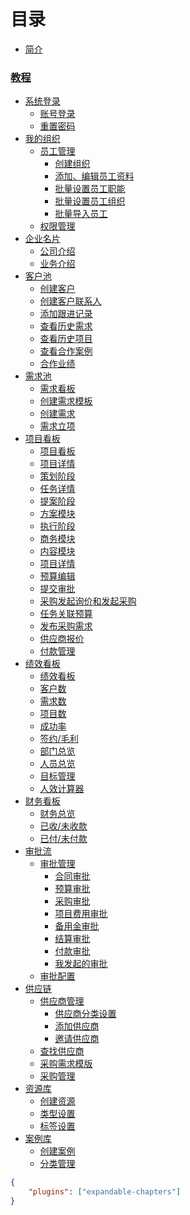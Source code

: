 # 目录

* [简介](README.md)

### [教程]()
   * [系统登录]()
     * [账号登录](/01系统登录.md#账号登录)
     * [重置密码](/01系统登录.md#重置密码)
   * [我的组织]()
     * [员工管理](/02我的组织.md#员工列表)
       * [创建组织](/02我的组织.md#创建组织)
       * [添加、编辑员工资料](/02我的组织.md#添加、编辑员工资料)
       * [批量设置员工职能](/02我的组织.md#批量设置员工职能)
       * [批量设置员工组织](/02我的组织.md#批量设置员工组织)
       * [批量导入员工](/02我的组织.md#批量导入员工)
     * [权限管理](/02我的组织.md#权限管理)
   * [企业名片]()
     * [公司介绍](/03企业名片.md#公司介绍)
     * [业务介绍](/03企业名片.md#业务介绍)
   * [客户池]()
     * [创建客户](/04客户池.md#创建客户)
     * [创建客户联系人](/04客户池.md#创建客户联系人)
     * [添加跟进记录](/04客户池.md#添加跟进记录)
     * [查看历史需求](04客户池.md#查看历史需求)
     * [查看历史项目](/04客户池.md#查看历史项目)
     * [查看合作案例](/04客户池.md#查看合作案例)
     * [合作业绩](/04客户池.md#合作业绩)
   * [需求池]()
     * [需求看板](/05需求池.md#需求看板)
     * [创建需求模板](/05需求池.md#创建需求模板)
     * [创建需求](/05需求池.md#创建需求)
     * [需求立项](/05需求池.md#需求立项)
   * [项目看板]()
     * [项目看板](/06项目看板.md#项目看板)
     * [项目详情](/06项目看板.md#项目详情)
     * [策划阶段](/06项目看板.md#策划阶段)
     * [任务详情](/06项目看板.md#任务详情)
     * [提案阶段](/06项目看板.md#提案阶段)
     * [方案模块](/06项目看板.md#方案模块)
     * [执行阶段](/06项目看板.md#执行阶段)
     * [商务模块](/06项目看板.md#商务模块)
     * [内容模块](/06项目看板.md#内容模块)
     * [项目详情](06项目看板.md#项目详情)
     * [预算编辑](/06项目看板.md#预算编辑)
     * [提交审批](/06项目看板.md#提交审批)
     * [采购发起询价和发起采购](/06项目看板.md#采购发起询价和发起采购)
     * [任务关联预算](/06项目看板.md#任务关联预算)
     * [发布采购需求](/06项目看板.md#发布采购需求)
     * [供应商报价](/06项目看板.md#供应商报价)
     * [付款管理](/06项目看板.md#付款管理)
   * [绩效看板]()
     * [绩效看板](/07绩效看板.md#绩效看板)
     * [客户数](/07绩效看板.md#客户数)
     * [需求数](/07绩效看板.md#需求数)
     * [项目数](/07绩效看板.md#项目数)
     * [成功率](/07绩效看板.md#成功率)
     * [签约/毛利](/07绩效看板.md#签约/毛利)
     * [部门总览](/07绩效看板.md#部门总览)
     * [人员总览](/07绩效看板.md#人员总览)
     * [目标管理](/07绩效看板.md#目标管理)
     * [人效计算器](/07绩效看板.md#人效计算器)
   * [财务看板]()
     * [财务总览](/08财务看板.md#财务总览)
     * [已收/未收款](/08财务看板.md#已收/未收款)
     * [已付/未付款](/08财务看板.md#已付/未付款)
   * [审批流]()
     * [审批管理](/09审批流.md#审批管理)
       * [合同审批](/09审批流.md#合同审批)
       * [预算审批](/09审批流.md#预算审批)
       * [采购审批](/09审批流.md#采购审批)
       * [项目费用审批](/09审批流.md#项目费用审批)
       * [备用金审批](/09审批流.md#备用金审批)
       * [结算审批](/09审批流.md#结算审批)
       * [付款审批](/09审批流.md#付款审批)
       * [我发起的审批](/09审批流.md#我发起的审批)
     * [审批配置](/09审批流.md#审批配置)
   * [供应链]()
     * [供应商管理](/10供应链.md#供应商管理)
       * [供应商分类设置](/10供应链.md#供应商分类设置)
       * [添加供应商](/10供应链.md#添加供应商)
       * [邀请供应商](/10供应链.md#邀请供应商)
     * [查找供应商](/10供应链.md#查找供应商)
     * [采购需求模版](/10供应链.md#采购需求模版)
     * [采购管理](/10供应链.md#采购管理)
   * [资源库]()
     * [创建资源](/11资源库.md#创建资源)
     * [类型设置](/11资源库.md#类型设置)
     * [标签设置](/11资源库.md#标签设置)
   * [案例库]()
     * [创建案例](/12案例库.md#创建资源)
     * [分类管理](/12案例库.md#分类管理)

```json
{
	"plugins": ["expandable-chapters"]
}
```

